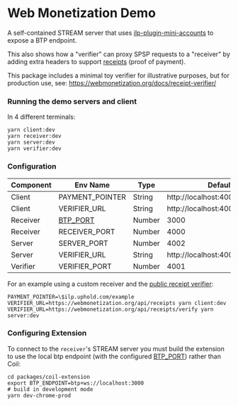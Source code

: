 # Web Monetization Demo

A self-contained STREAM server that uses
[ilp-plugin-mini-accounts](https://github.com/interledgerjs/ilp-plugin-mini-accounts) to
expose a BTP endpoint.

This also shows how a "verifier" can proxy SPSP requests to a "receiver" by
adding extra headers to support [receipts](https://github.com/interledger/webmonetization.org/pull/51) (proof of payment).

This package includes a minimal toy verifier for illustrative purposes, but for production use, see:
https://webmonetization.org/docs/receipt-verifier/

### Running the demo servers and client

In 4 different terminals:

```
yarn client:dev
yarn receiver:dev
yarn server:dev
yarn verifier:dev
```

### Configuration

| Component | Env Name                           | Type   | Default                         |
| --------- | ---------------------------------- | ------ | ------------------------------- |
| Client    | PAYMENT_POINTER                    | String | http://localhost:4000/spsp/~niq |
| Client    | VERIFIER_URL                       | String | http://localhost:4001           |
| Receiver  | [BTP_PORT](#configuring-extension) | Number | 3000                            |
| Receiver  | RECEIVER_PORT                      | Number | 4000                            |
| Server    | SERVER_PORT                        | Number | 4002                            |
| Server    | VERIFIER_URL                       | String | http://localhost:4001/verify    |
| Verifier  | VERIFIER_PORT                      | Number | 4001                            |

For an example using a custom receiver and the [public receipt verifier](https://webmonetization.org/docs/receipt-verifier/#use-our-publicly-available-receipt-verifier):

```
PAYMENT_POINTER=\$ilp.uphold.com/example VERIFIER_URL=https://webmonetization.org/api/receipts yarn client:dev
VERIFIER_URL=https://webmonetization.org/api/receipts/verify yarn server:dev
```

### Configuring Extension

To connect to the `receiver`'s STREAM server you must build the extension
to use the local btp endpoint (with the configured [BTP_PORT](#configuration)) rather than Coil:

```shell script
cd packages/coil-extension
export BTP_ENDPOINT=btp+ws://localhost:3000
# build in development mode
yarn dev-chrome-prod
```
